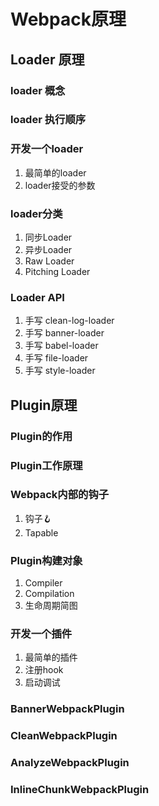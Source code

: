 # Webpack原理
## Loader 原理
### loader 概念
### loader 执行顺序
### 开发一个loader
1. 最简单的loader
2. loader接受的参数

### loader分类
1. 同步Loader
2. 异步Loader
3. Raw Loader
4. Pitching Loader

### Loader API
1. 手写 clean-log-loader
2. 手写 banner-loader
3. 手写 babel-loader
4. 手写 file-loader
5. 手写 style-loader

## Plugin原理
### Plugin的作用
### Plugin工作原理
### Webpack内部的钩子
1. 钩子🪝
2. Tapable
### Plugin构建对象
1. Compiler
2. Compilation
3. 生命周期简图
### 开发一个插件
1. 最简单的插件
2. 注册hook
3. 启动调试
### BannerWebpackPlugin
### CleanWebpackPlugin
### AnalyzeWebpackPlugin
### InlineChunkWebpackPlugin

